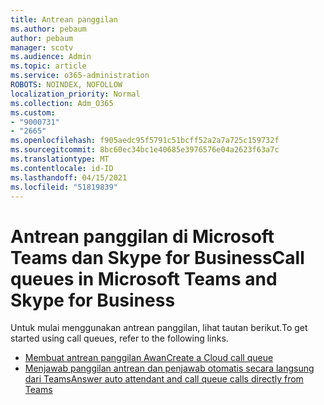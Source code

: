 ```yaml
---
title: Antrean panggilan
ms.author: pebaum
author: pebaum
manager: scotv
ms.audience: Admin
ms.topic: article
ms.service: o365-administration
ROBOTS: NOINDEX, NOFOLLOW
localization_priority: Normal
ms.collection: Adm_O365
ms.custom:
- "9000731"
- "2665"
ms.openlocfilehash: f905aedc95f5791c51bcff52a2a7a725c159732f
ms.sourcegitcommit: 8bc60ec34bc1e40685e3976576e04a2623f63a7c
ms.translationtype: MT
ms.contentlocale: id-ID
ms.lasthandoff: 04/15/2021
ms.locfileid: "51819839"
---
```

# <a name="call-queues-in-microsoft-teams-and-skype-for-business"></a><span data-ttu-id="7de6d-102">Antrean panggilan di Microsoft Teams dan Skype for Business</span><span class="sxs-lookup"><span data-stu-id="7de6d-102">Call queues in Microsoft Teams and Skype for Business</span></span> 

<span data-ttu-id="7de6d-103">Untuk mulai menggunakan antrean panggilan, lihat tautan berikut.</span><span class="sxs-lookup"><span data-stu-id="7de6d-103">To get started using call queues, refer to the following links.</span></span>

- [<span data-ttu-id="7de6d-104">Membuat antrean panggilan Awan</span><span class="sxs-lookup"><span data-stu-id="7de6d-104">Create a Cloud call queue</span></span>](https://docs.microsoft.com/microsoftteams/create-a-phone-system-call-queue)
- [<span data-ttu-id="7de6d-105">Menjawab panggilan antrean dan penjawab otomatis secara langsung dari Teams</span><span class="sxs-lookup"><span data-stu-id="7de6d-105">Answer auto attendant and call queue calls directly from Teams</span></span>](https://docs.microsoft.com/microsoftteams/answer-auto-attendant-and-call-queue-calls)